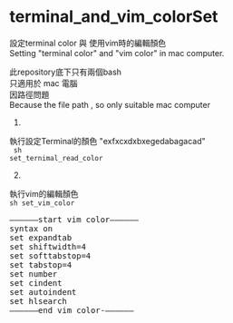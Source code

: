 # terminal_and_vim_colorSet
設定terminal color 與 使用vim時的編輯顏色<br>
Setting "terminal color" and "vim color" in mac computer.<br>

此repository底下只有兩個bash<br>
只適用於 mac 電腦<br>
因路徑問題<br>
Because the file path , so only suitable mac computer<br>

1.
執行設定Terminal的顏色 "exfxcxdxbxegedabagacad"
<br>
<code>
sh set_ternimal_read_color
</code>

2.
執行vim的編輯顏色<br>
<code>sh set_vim_color</code>
<pre>
——————start vim color——————
syntax on
set expandtab
set shiftwidth=4
set softtabstop=4
set tabstop=4
set number
set cindent
set autoindent
set hlsearch
——————end vim color-——————
</pre>
